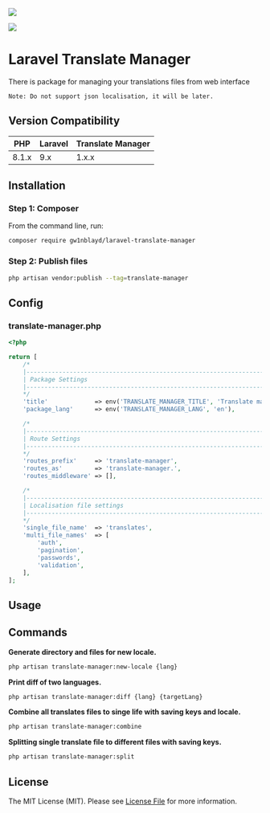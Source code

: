 [<img src="https://github-ads.s3.eu-central-1.amazonaws.com/support-ukraine.svg?t=1" />](https://supportukrainenow.org)

[<img src="https://banners.beyondco.de/Translate%20Manager.png?theme=dark&packageManager=composer+require&packageName=gw1nblayd%2Flaravel-translate-manager&pattern=diagonalLines&style=style_1&description=Managing+translation+is+so+easy.&md=1&showWatermark=0&fontSize=150px&images=https%3A%2F%2Flaravel.com%2Fimg%2Flogomark.min.svg" />](https://banners.beyondco.de/Translate%20Manager.png?theme=dark&packageManager=composer+require&packageName=gw1nblayd%2Flaravel-translate-manager&pattern=diagonalLines&style=style_1&description=Managing+translation+is+so+easy.&md=1&showWatermark=0&fontSize=150px&images=https%3A%2F%2Flaravel.com%2Fimg%2Flogomark.min.svg)
# Laravel Translate Manager

There is package for managing your translations files from web interface

`Note: Do not support json localisation, it will be later.`

## Version Compatibility

| PHP   | Laravel     | Translate Manager |
|-------|:------------|:------------------|
| 8.1.x | 9.x         | 1.x.x             |

## Installation

### Step 1: Composer

From the command line, run:

```bash
composer require gw1nblayd/laravel-translate-manager
```

### Step 2: Publish files

```bash
php artisan vendor:publish --tag=translate-manager 
```

## Config

### translate-manager.php

```php
<?php

return [
    /*
    |--------------------------------------------------------------------------
    | Package Settings
    |--------------------------------------------------------------------------
    */
    'title'             => env('TRANSLATE_MANAGER_TITLE', 'Translate manager'),
    'package_lang'      => env('TRANSLATE_MANAGER_LANG', 'en'),

    /*
    |--------------------------------------------------------------------------
    | Route Settings
    |--------------------------------------------------------------------------
    */
    'routes_prefix'     => 'translate-manager',
    'routes_as'         => 'translate-manager.',
    'routes_middleware' => [],

    /*
    |--------------------------------------------------------------------------
    | Localisation file settings
    |--------------------------------------------------------------------------
    */
    'single_file_name'  => 'translates',
    'multi_file_names'  => [
        'auth',
        'pagination',
        'passwords',
        'validation',
    ],
];
```

## Usage

## Commands

**Generate directory and files for new locale.**

```bash
php artisan translate-manager:new-locale {lang}
````

**Print diff of two languages.**

```bash
php artisan translate-manager:diff {lang} {targetLang}
````

**Combine all translates files to singe life with saving keys and locale.**

```bash
php artisan translate-manager:combine
````

**Splitting single translate file to different files with saving keys.**

```bash
php artisan translate-manager:split
````

## License

The MIT License (MIT). Please see [License File](LICENSE.md) for more information.